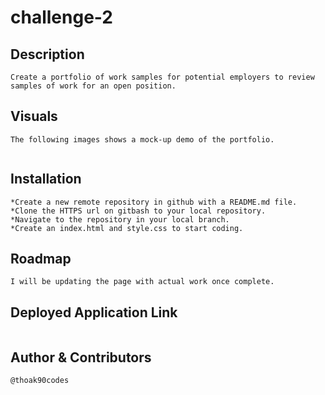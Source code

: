 # challenge-2

## Description
```
Create a portfolio of work samples for potential employers to review samples of work for an open position.
```

## Visuals
```
The following images shows a mock-up demo of the portfolio.


```

## Installation
```
*Create a new remote repository in github with a README.md file.
*Clone the HTTPS url on gitbash to your local repository. 
*Navigate to the repository in your local branch. 
*Create an index.html and style.css to start coding.
```

## Roadmap
```
I will be updating the page with actual work once complete.
```

## Deployed Application Link
```

```

## Author & Contributors
```
@thoak90codes
```